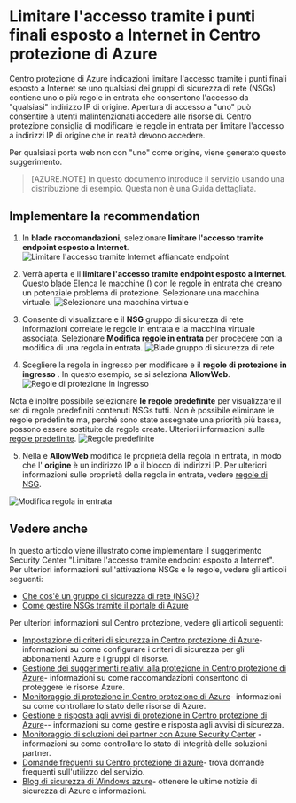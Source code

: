 <properties
   pageTitle="Limitare l'accesso tramite i punti finali esposto a Internet in Centro protezione di Azure | Microsoft Azure"
   description="In questo documento viene illustrato come implementare il suggerimento di Centro protezione di Azure **limitare l'accesso tramite endpoint esposto a Internet**."
   services="security-center"
   documentationCenter="na"
   authors="TerryLanfear"
   manager="MBaldwin"
   editor=""/>

<tags
   ms.service="security-center"
   ms.devlang="na"
   ms.topic="article"
   ms.tgt_pltfrm="na"
   ms.workload="na"
   ms.date="10/26/2016"
   ms.author="terrylan"/>

# <a name="restrict-access-through-internet-facing-endpoints-in-azure-security-center"></a>Limitare l'accesso tramite i punti finali esposto a Internet in Centro protezione di Azure

Centro protezione di Azure indicazioni limitare l'accesso tramite i punti finali esposto a Internet se uno qualsiasi dei gruppi di sicurezza di rete (NSGs) contiene uno o più regole in entrata che consentono l'accesso da "qualsiasi" indirizzo IP di origine. Apertura di accesso a "uno" può consentire a utenti malintenzionati accedere alle risorse di. Centro protezione consiglia di modificare le regole in entrata per limitare l'accesso a indirizzi IP di origine che in realtà devono accedere.

Per qualsiasi porta web non con "uno" come origine, viene generato questo suggerimento.

> [AZURE.NOTE] In questo documento introduce il servizio usando una distribuzione di esempio. Questa non è una Guida dettagliata.

## <a name="implement-the-recommendation"></a>Implementare la recommendation

1. In **blade raccomandazioni**, selezionare **limitare l'accesso tramite endpoint esposto a Internet**.
![Limitare l'accesso tramite Internet affiancate endpoint][1]

2. Verrà aperta e il **limitare l'accesso tramite endpoint esposto a Internet**. Questo blade Elenca le macchine () con le regole in entrata che creano un potenziale problema di protezione. Selezionare una macchina virtuale.
![Selezionare una macchina virtuale][2]

3. Consente di visualizzare e il **NSG** gruppo di sicurezza di rete informazioni correlate le regole in entrata e la macchina virtuale associata. Selezionare **Modifica regole in entrata** per procedere con la modifica di una regola in entrata.
![Blade gruppo di sicurezza di rete][3]

4. Scegliere la regola in ingresso per modificare e il **regole di protezione in ingresso** . In questo esempio, se si seleziona **AllowWeb**.
![Regole di protezione in ingresso][4]

  Nota è inoltre possibile selezionare **le regole predefinite** per visualizzare il set di regole predefiniti contenuti NSGs tutti. Non è possibile eliminare le regole predefinite ma, perché sono state assegnate una priorità più bassa, possono essere sostituite da regole create. Ulteriori informazioni sulle [regole predefinite](../virtual-network/virtual-networks-nsg.md#default-rules).
![Regole predefinite][5]

5. Nella e **AllowWeb** modifica le proprietà della regola in entrata, in modo che l' **origine** è un indirizzo IP o il blocco di indirizzi IP. Per ulteriori informazioni sulle proprietà della regola in entrata, vedere [regole di NSG](../virtual-network/virtual-networks-nsg.md#nsg-rules).

  ![Modifica regola in entrata][6]

## <a name="see-also"></a>Vedere anche

In questo articolo viene illustrato come implementare il suggerimento Security Center "Limitare l'accesso tramite endpoint esposto a Internet". Per ulteriori informazioni sull'attivazione NSGs e le regole, vedere gli articoli seguenti:

- [Che cos'è un gruppo di sicurezza di rete (NSG)?](../virtual-network/virtual-networks-nsg.md)
- [Come gestire NSGs tramite il portale di Azure](../virtual-network/virtual-networks-create-nsg-arm-pportal.md)

Per ulteriori informazioni sul Centro protezione, vedere gli articoli seguenti:

- [Impostazione di criteri di sicurezza in Centro protezione di Azure](security-center-policies.md)- informazioni su come configurare i criteri di sicurezza per gli abbonamenti Azure e i gruppi di risorse.
- [Gestione dei suggerimenti relativi alla protezione in Centro protezione di Azure](security-center-recommendations.md)- informazioni su come raccomandazioni consentono di proteggere le risorse Azure.
- [Monitoraggio di protezione in Centro protezione di Azure](security-center-monitoring.md)- informazioni su come controllare lo stato delle risorse di Azure.
- [Gestione e risposta agli avvisi di protezione in Centro protezione di Azure](security-center-managing-and-responding-alerts.md)-- informazioni su come gestire e risposta agli avvisi di sicurezza.
- [Monitoraggio di soluzioni dei partner con Azure Security Center](security-center-partner-solutions.md) - informazioni su come controllare lo stato di integrità delle soluzioni partner.
- [Domande frequenti su Centro protezione di azure](security-center-faq.md)- trova domande frequenti sull'utilizzo del servizio.
- [Blog di sicurezza di Windows azure](http://blogs.msdn.com/b/azuresecurity/)- ottenere le ultime notizie di sicurezza di Azure e informazioni.

<!--Image references-->
[1]: ./media/security-center-restrict-access-thru-internet-facing-endpoint/restrict-access-thru-internet-facing-endpoint.png
[2]: ./media/security-center-restrict-access-thru-internet-facing-endpoint/select-a-vm.png
[3]: ./media/security-center-restrict-access-thru-internet-facing-endpoint/network-security-group-blade.png
[4]: ./media/security-center-restrict-access-thru-internet-facing-endpoint/inbound-security-rules.png
[5]: ./media/security-center-restrict-access-thru-internet-facing-endpoint/default-rules.png
[6]: ./media/security-center-restrict-access-thru-internet-facing-endpoint/edit-inbound-rule.png
